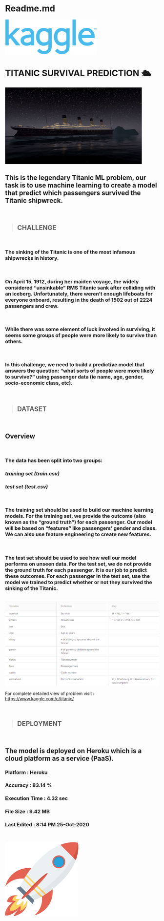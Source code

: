 # Readme.md

![](markups\new.png)

# TITANIC SURVIVAL PREDICTION 🛳️ 

![](markups\titanic.gif)

>###  

## This is the legendary Titanic ML problem, our task is to use machine learning to create a model that predict which passengers survived the Titanic shipwreck.
<br>

>## CHALLENGE
<br>
 
### The sinking of the Titanic is one of the most infamous shipwrecks in history.
<br>

### On April 15, 1912, during her maiden voyage, the widely considered “unsinkable” RMS Titanic sank after colliding with an iceberg. Unfortunately, there weren’t enough lifeboats for everyone onboard, resulting in the death of 1502 out of 2224 passengers and crew.
<br>

### While there was some element of luck involved in surviving, it seems some groups of people were more likely to survive than others.
<br>

### In this challenge, we need to build a predictive model that answers the question: “what sorts of people were more likely to survive?” using passenger data (ie name, age, gender, socio-economic class, etc). 

<br>

>## DATASET
<BR>

## Overview
<br>

### The data has been split into two groups:

### *training set (train.csv)*<br>
### *test set (test.csv)*
<br>

### The training set should be used to build our machine learning models. For the training set, we provide the outcome (also known as the “ground truth”) for each passenger. Our model will be based on “features” like passengers’ gender and class. We can also use feature engineering to create new features.


<br>

### The test set should be used to see how well our model performs on unseen data. For the test set, we do not provide the ground truth for each passenger. It is our job to predict these outcomes. For each passenger in the test set, use the model we trained to predict whether or not they survived the sinking of the Titanic.
<br>

<img src="variables.png">

For complete detailed view of problem visit : https://www.kaggle.com/c/titanic/

<br>

>## DEPLOYMENT
<BR>

## The model is deployed on Heroku which is a cloud platform as a service (PaaS).

### Platform : Heroku
### Accuracy : 83.14 %
### Execution Time : 4.32 sec
### File Size :  9.42 MB
### Last Edited : 8:14 PM 25-Oct-2020 
<br>

[![N|Solid](markups/rocket2.png)](https://titanic-prediction-project.herokuapp.com/)
